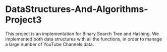 # DataStructures-And-Algorithms-Project3

This project is an implementation for Binary Search Tree and Hashing. We implemented both data structures with all the functions, in order to manage a large number of YouTube Channels data.
